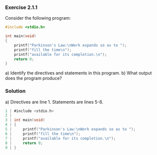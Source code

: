 ### Exercise 2.1.1
Consider the following program:
```c
#include <stdio.h>

int main(void)
{
	printf("Parkinson's Law:\nWork expands so as to ");
	printf("fill the time\n");
	printf("available for its completion.\n");
	return 0;
}
```
a) Identify the directives and statements in this program.
b) What output does the program produce?

### Solution

a)
Directives are line 1.
Statements are lines 5-8.

```c
1 | #include <stdio.h>
2 | 
3 | int main(void)
4 | {
5 |     printf("Parkinson's Law:\nWork expands so as to ");
6 |     printf("fill the time\n");
7 |     printf("available for its completion.\n");
8 |     return 0;
9 | }
```
